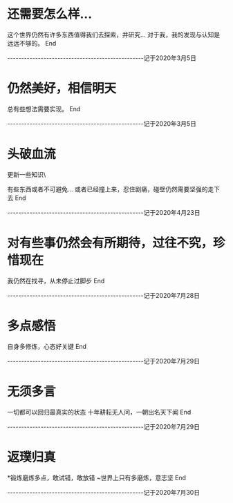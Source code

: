 # 还需要怎么样...

这个世界仍然有许多东西值得我们去探索，并研究...
对于我，我的发现与认知是远远不够的。
End

-------------------------------------------------记于2020年3月5日

# 仍然美好，相信明天

总有些想法需要实现。
End

-------------------------------------------------记于2020年3月5日

# 头破血流
更新一些知识\

有些东西或者不可避免...
或者已经撞上来，忍住剧痛，碰壁仍然需要坚强的走下去
End

-------------------------------------------------记于2020年4月23日

# 对有些事仍然会有所期待，过往不究，珍惜现在

我仍然在找寻，从未停止过脚步
End

-------------------------------------------------记于2020年7月28日

# 多点感悟

自身多修炼，心态好关键
End

-------------------------------------------------记于2020年7月29日

# 无须多言

一切都可以回归最真实的状态
十年耕耘无人问，一朝出名天下闻
End

-------------------------------------------------记于2020年7月29日

# 返璞归真

*锻炼磨炼多点，敢试错，敢放错
~世界上只有多磨炼，意志坚
End

-------------------------------------------------记于2020年7月30日
